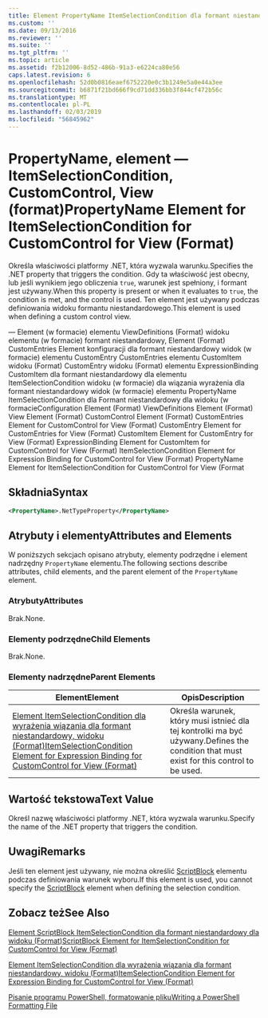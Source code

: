 ```yaml
---
title: Element PropertyName ItemSelectionCondition dla formant niestandardowy dla widoku (Format) | Dokumentacja firmy Microsoft
ms.custom: ''
ms.date: 09/13/2016
ms.reviewer: ''
ms.suite: ''
ms.tgt_pltfrm: ''
ms.topic: article
ms.assetid: f2b12006-8d52-486b-91a3-e6224ca80e56
caps.latest.revision: 6
ms.openlocfilehash: 52d0b0816eaef6752220e0c3b1249e5a0e44a3ee
ms.sourcegitcommit: b6871f21bd666f9cd71dd336bb3f844cf472b56c
ms.translationtype: MT
ms.contentlocale: pl-PL
ms.lasthandoff: 02/03/2019
ms.locfileid: "56845962"
---
```

# <a name="propertyname-element-for-itemselectioncondition-for-customcontrol-for-view-format"></a><span data-ttu-id="43a15-102">PropertyName, element — ItemSelectionCondition, CustomControl, View (format)</span><span class="sxs-lookup"><span data-stu-id="43a15-102">PropertyName Element for ItemSelectionCondition for CustomControl for View (Format)</span></span>

<span data-ttu-id="43a15-103">Określa właściwości platformy .NET, która wyzwala warunku.</span><span class="sxs-lookup"><span data-stu-id="43a15-103">Specifies the .NET property that triggers the condition.</span></span> <span data-ttu-id="43a15-104">Gdy ta właściwość jest obecny, lub jeśli wynikiem jego obliczenia `true`, warunek jest spełniony, i formant jest używany.</span><span class="sxs-lookup"><span data-stu-id="43a15-104">When this property is present or when it evaluates to `true`, the condition is met, and the control is used.</span></span> <span data-ttu-id="43a15-105">Ten element jest używany podczas definiowania widoku formantu niestandardowego.</span><span class="sxs-lookup"><span data-stu-id="43a15-105">This element is used when defining a custom control view.</span></span>

<span data-ttu-id="43a15-106">— Element (w formacie) elementu ViewDefinitions (Format) widoku elementu (w formacie) formant niestandardowy, Element (Format) CustomEntries Element konfiguracji dla formant niestandardowy widok (w formacie) elementu CustomEntry CustomEntries elementu CustomItem widoku (Format) CustomEntry widoku (Format) elementu ExpressionBinding CustomItem dla formant niestandardowy dla elementu ItemSelectionCondition widoku (w formacie) dla wiązania wyrażenia dla formant niestandardowy widok (w formacie) elementu PropertyName ItemSelectionCondition dla Formant niestandardowy dla widoku (w formacie</span><span class="sxs-lookup"><span data-stu-id="43a15-106">Configuration Element (Format) ViewDefinitions Element (Format) View Element (Format) CustomControl Element (Format) CustomEntries Element for CustomControl for View (Format) CustomEntry Element for CustomEntries for View (Format) CustomItem Element for CustomEntry for View (Format) ExpressionBinding Element for CustomItem for CustomControl for View (Format) ItemSelectionCondition Element for Expression Binding for CustomControl for View (Format) PropertyName Element for ItemSelectionCondition for CustomControl for View (Format</span></span>

## <a name="syntax"></a><span data-ttu-id="43a15-107">Składnia</span><span class="sxs-lookup"><span data-stu-id="43a15-107">Syntax</span></span>

```xml
<PropertyName>.NetTypeProperty</PropertyName>
```

## <a name="attributes-and-elements"></a><span data-ttu-id="43a15-108">Atrybuty i elementy</span><span class="sxs-lookup"><span data-stu-id="43a15-108">Attributes and Elements</span></span>

<span data-ttu-id="43a15-109">W poniższych sekcjach opisano atrybuty, elementy podrzędne i element nadrzędny `PropertyName` elementu.</span><span class="sxs-lookup"><span data-stu-id="43a15-109">The following sections describe attributes, child elements, and the parent element of the `PropertyName` element.</span></span>

### <a name="attributes"></a><span data-ttu-id="43a15-110">Atrybuty</span><span class="sxs-lookup"><span data-stu-id="43a15-110">Attributes</span></span>

<span data-ttu-id="43a15-111">Brak.</span><span class="sxs-lookup"><span data-stu-id="43a15-111">None.</span></span>

### <a name="child-elements"></a><span data-ttu-id="43a15-112">Elementy podrzędne</span><span class="sxs-lookup"><span data-stu-id="43a15-112">Child Elements</span></span>

<span data-ttu-id="43a15-113">Brak.</span><span class="sxs-lookup"><span data-stu-id="43a15-113">None.</span></span>

### <a name="parent-elements"></a><span data-ttu-id="43a15-114">Elementy nadrzędne</span><span class="sxs-lookup"><span data-stu-id="43a15-114">Parent Elements</span></span>

|<span data-ttu-id="43a15-115">Element</span><span class="sxs-lookup"><span data-stu-id="43a15-115">Element</span></span>|<span data-ttu-id="43a15-116">Opis</span><span class="sxs-lookup"><span data-stu-id="43a15-116">Description</span></span>|
|-------------|-----------------|
|[<span data-ttu-id="43a15-117">Element ItemSelectionCondition dla wyrażenia wiązania dla formant niestandardowy, widoku (Format)</span><span class="sxs-lookup"><span data-stu-id="43a15-117">ItemSelectionCondition Element for Expression Binding for CustomControl for View (Format)</span></span>](./itemselectioncondition-element-for-expressionbinding-for-customcontrol-format.md)|<span data-ttu-id="43a15-118">Określa warunek, który musi istnieć dla tej kontrolki ma być używany.</span><span class="sxs-lookup"><span data-stu-id="43a15-118">Defines the condition that must exist for this control to be used.</span></span>|

## <a name="text-value"></a><span data-ttu-id="43a15-119">Wartość tekstowa</span><span class="sxs-lookup"><span data-stu-id="43a15-119">Text Value</span></span>

<span data-ttu-id="43a15-120">Określ nazwę właściwości platformy .NET, która wyzwala warunku.</span><span class="sxs-lookup"><span data-stu-id="43a15-120">Specify the name of the .NET property that triggers the condition.</span></span>

## <a name="remarks"></a><span data-ttu-id="43a15-121">Uwagi</span><span class="sxs-lookup"><span data-stu-id="43a15-121">Remarks</span></span>

<span data-ttu-id="43a15-122">Jeśli ten element jest używany, nie można określić [ScriptBlock](./scriptblock-element-for-itemselectioncondition-for-customcontrol-for-view-format.md) elementu podczas definiowania warunek wyboru.</span><span class="sxs-lookup"><span data-stu-id="43a15-122">If this element is used, you cannot specify the [ScriptBlock](./scriptblock-element-for-itemselectioncondition-for-customcontrol-for-view-format.md) element when defining the selection condition.</span></span>

## <a name="see-also"></a><span data-ttu-id="43a15-123">Zobacz też</span><span class="sxs-lookup"><span data-stu-id="43a15-123">See Also</span></span>

[<span data-ttu-id="43a15-124">Element ScriptBlock ItemSelectionCondition dla formant niestandardowy dla widoku (Format)</span><span class="sxs-lookup"><span data-stu-id="43a15-124">ScriptBlock Element for ItemSelectionCondition for CustomControl for View (Format)</span></span>](./scriptblock-element-for-itemselectioncondition-for-customcontrol-for-view-format.md)

[<span data-ttu-id="43a15-125">Element ItemSelectionCondition dla wyrażenia wiązania dla formant niestandardowy, widoku (Format)</span><span class="sxs-lookup"><span data-stu-id="43a15-125">ItemSelectionCondition Element for Expression Binding for CustomControl for View (Format)</span></span>](./itemselectioncondition-element-for-expressionbinding-for-customcontrol-format.md)

[<span data-ttu-id="43a15-126">Pisanie programu PowerShell, formatowanie pliku</span><span class="sxs-lookup"><span data-stu-id="43a15-126">Writing a PowerShell Formatting File</span></span>](./writing-a-powershell-formatting-file.md)
